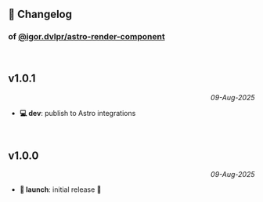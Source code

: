 ## 📒 Changelog

### of [@igor.dvlpr/astro-render-component](https://github.com/igorskyflyer/npm-astro-render-component)

<br>

## v1.0.1

<p align="right"><em>09-Aug-2025</em></p>

- **💻 dev**: publish to Astro integrations

<br>

## v1.0.0

<p align="right"><em>09-Aug-2025</em></p>

- **🚀 launch**: initial release 🎉
